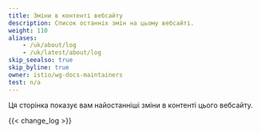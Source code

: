 ```yaml
---
title: Зміни в контенті вебсайту
description: Список останніх змін на цьому вебсайті.
weight: 110
aliases:
    - /uk/about/log
    - /uk/latest/about/log
skip_seealso: true
skip_byline: true
owner: istio/wg-docs-maintainers
test: n/a
---
```


Ця сторінка показує вам найостанніші зміни в контенті цього вебсайту.

{{< change_log >}}